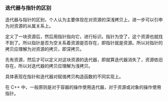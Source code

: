 
### 迭代器与指针的区别

迭代器与指针的区别，个人认为主要体现在对资源的深浅拷贝上，进一步可以引申为对资源的从属关系上。

定义了一块资源后，然后用指针指向它，进行标识。指针为空了，这个资源也就找不到了。所以指针是否为空关系着资源是否存在，即指针就是资源。所以对指针的拷贝应理解为对资源的拷贝，即深拷贝。

先有资源，然后才可以定义对这块资源的迭代器，即就算迭代器消失了，资源依旧存在，所以对迭代器的拷贝应理解为浅拷贝。

具体表现在指针和迭代器对赋值拷贝构造函数的不同实现上。

在 C++ 中，一般原则是对于容器的操作使用迭代器，对于资源或对象的操作使用指针。
